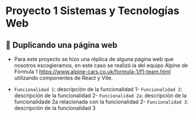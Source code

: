 # Proyecto 1 Sistemas y Tecnologías Web

## 🚗 Duplicando una página web

- Para este proyecto se hizo una réplica de alguna página web que nosotros escogieramos, en este caso se realizó la del equipo Alpine de Fórmula 1 https://www.alpine-cars.co.uk/formula-1/f1-team.html utilizando componentes de React y Vite.

- `Funcionalidad 1`: descripción de la funcionalidad 1- `Funcionalidad 2`: descripción de la funcionalidad 2- `Funcionalidad 2a`: descripción de la funcionalidade 2a relacionada con la funcionalidad 2- `Funcionalidad 3`: descripción de la funcionalidad 3
